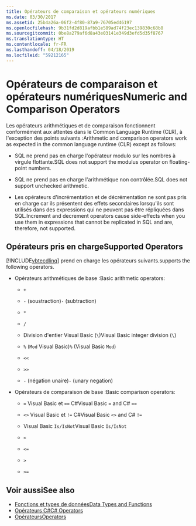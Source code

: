 ```yaml
---
title: Opérateurs de comparaison et opérateurs numériques
ms.date: 03/30/2017
ms.assetid: 25b4a26a-06f2-4f80-87a9-76705ed46197
ms.openlocfilehash: 9b31fd2d819afbb1e589ad74f23ec139830c68b8
ms.sourcegitcommit: 0be8a279af6d8a43e03141e349d3efd5d35f8767
ms.translationtype: HT
ms.contentlocale: fr-FR
ms.lasthandoff: 04/18/2019
ms.locfileid: "59212165"
---
```

# <a name="numeric-and-comparison-operators"></a><span data-ttu-id="989ec-102">Opérateurs de comparaison et opérateurs numériques</span><span class="sxs-lookup"><span data-stu-id="989ec-102">Numeric and Comparison Operators</span></span>
<span data-ttu-id="989ec-103">Les opérateurs arithmétiques et de comparaison fonctionnent conformément aux attentes dans le Common Language Runtime (CLR), à l'exception des points suivants :</span><span class="sxs-lookup"><span data-stu-id="989ec-103">Arithmetic and comparison operators work as expected in the common language runtime (CLR) except as follows:</span></span>  
  
-   <span data-ttu-id="989ec-104">SQL ne prend pas en charge l'opérateur modulo sur les nombres à virgule flottante.</span><span class="sxs-lookup"><span data-stu-id="989ec-104">SQL does not support the modulus operator on floating-point numbers.</span></span>  
  
-   <span data-ttu-id="989ec-105">SQL ne prend pas en charge l'arithmétique non contrôlée.</span><span class="sxs-lookup"><span data-stu-id="989ec-105">SQL does not support unchecked arithmetic.</span></span>  
  
-   <span data-ttu-id="989ec-106">Les opérateurs d'incrémentation et de décrémentation ne sont pas pris en charge car ils présentent des effets secondaires lorsqu'ils sont utilisés dans des expressions qui ne peuvent pas être répliquées dans SQL.</span><span class="sxs-lookup"><span data-stu-id="989ec-106">Increment and decrement operators cause side-effects when you use them in expressions that cannot be replicated in SQL and are, therefore, not supported.</span></span>  
  
## <a name="supported-operators"></a><span data-ttu-id="989ec-107">Opérateurs pris en charge</span><span class="sxs-lookup"><span data-stu-id="989ec-107">Supported Operators</span></span>  
 [!INCLUDE[vbtecdlinq](../../../../../../includes/vbtecdlinq-md.md)] <span data-ttu-id="989ec-108">prend en charge les opérateurs suivants.</span><span class="sxs-lookup"><span data-stu-id="989ec-108">supports the following operators.</span></span>  
  
-   <span data-ttu-id="989ec-109">Opérateurs arithmétiques de base :</span><span class="sxs-lookup"><span data-stu-id="989ec-109">Basic arithmetic operators:</span></span>  
  
    -   `+`  
  
    -   <span data-ttu-id="989ec-110">`-` (soustraction)</span><span class="sxs-lookup"><span data-stu-id="989ec-110">`-` (subtraction)</span></span>  
  
    -   `*`  
  
    -   `/`  
  
    -   <span data-ttu-id="989ec-111">Division d'entier Visual Basic (`\`)</span><span class="sxs-lookup"><span data-stu-id="989ec-111">Visual Basic integer division (`\`)</span></span>  
  
    -   <span data-ttu-id="989ec-112">`%` (`Mod` Visual Basic)</span><span class="sxs-lookup"><span data-stu-id="989ec-112">`%` (Visual Basic `Mod`)</span></span>  
  
    -   `<<`  
  
    -   `>>`  
  
    -   <span data-ttu-id="989ec-113">`-` (négation unaire)</span><span class="sxs-lookup"><span data-stu-id="989ec-113">`-` (unary negation)</span></span>  
  
-   <span data-ttu-id="989ec-114">Opérateurs de comparaison de base :</span><span class="sxs-lookup"><span data-stu-id="989ec-114">Basic comparison operators:</span></span>  
  
    -   <span data-ttu-id="989ec-115">`=` Visual Basic et `==` C#</span><span class="sxs-lookup"><span data-stu-id="989ec-115">Visual Basic `=` and C# `==`</span></span>  
  
    -   <span data-ttu-id="989ec-116">`<>` Visual Basic et `!=` C#</span><span class="sxs-lookup"><span data-stu-id="989ec-116">Visual Basic `<>` and C# `!=`</span></span>  
  
    -   <span data-ttu-id="989ec-117">Visual Basic `Is/IsNot`</span><span class="sxs-lookup"><span data-stu-id="989ec-117">Visual Basic `Is/IsNot`</span></span>  
  
    -   `<`  
  
    -   `<=`  
  
    -   `>`  
  
    -   `>=`  
  
## <a name="see-also"></a><span data-ttu-id="989ec-118">Voir aussi</span><span class="sxs-lookup"><span data-stu-id="989ec-118">See also</span></span>

- [<span data-ttu-id="989ec-119">Fonctions et types de données</span><span class="sxs-lookup"><span data-stu-id="989ec-119">Data Types and Functions</span></span>](../../../../../../docs/framework/data/adonet/sql/linq/data-types-and-functions.md)
- [<span data-ttu-id="989ec-120">Opérateurs C#</span><span class="sxs-lookup"><span data-stu-id="989ec-120">C# Operators</span></span>](../../../../../../docs/csharp/language-reference/operators/index.md)
- [<span data-ttu-id="989ec-121">Opérateurs</span><span class="sxs-lookup"><span data-stu-id="989ec-121">Operators</span></span>](../../../../../visual-basic/language-reference/operators/index.md)
